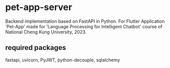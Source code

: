# pet-app-server
Backend implementation based on FastAPI in Python. For Flutter Application 'Pet-App' made for 'Language Processing for Intelligent Chatbot' course of National Cheng Kung University, 2023.

## required packages
fastapi, uvicorn, PyJWT, python-decouple, sqlalchemy

